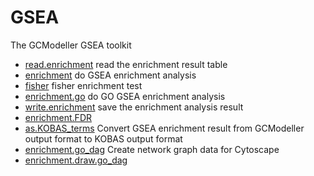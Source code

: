 # GSEA

The GCModeller GSEA toolkit

+ [read.enrichment](GSEA/read.enrichment.1) read the enrichment result table
+ [enrichment](GSEA/enrichment.1) do GSEA enrichment analysis
+ [fisher](GSEA/fisher.1) fisher enrichment test
+ [enrichment.go](GSEA/enrichment.go.1) do GO GSEA enrichment analysis
+ [write.enrichment](GSEA/write.enrichment.1) save the enrichment analysis result
+ [enrichment.FDR](GSEA/enrichment.FDR.1) 
+ [as.KOBAS_terms](GSEA/as.KOBAS_terms.1) Convert GSEA enrichment result from GCModeller output format to KOBAS output format
+ [enrichment.go_dag](GSEA/enrichment.go_dag.1) Create network graph data for Cytoscape
+ [enrichment.draw.go_dag](GSEA/enrichment.draw.go_dag.1) 
